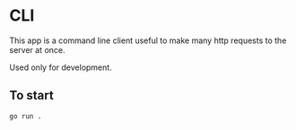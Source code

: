 # CLI
This app is a command line client useful to make many http requests to the server at once. 

Used only for development.

## To start

```bash
go run .
```